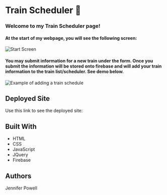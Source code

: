 # Train Scheduler :train2:

### Welcome to my Train Scheduler page! 

#### At the start of my webpage, you will see the following screen:
![Start Screen](Assets/StartPage.png)


#### You may submit information for a new train under the form. Once you submit the information will be stored onto firebase and will add your train information to the train list/scheduler. See demo below. 

![Example of adding a train schedule](https://media.giphy.com/media/1gVkrcD7nZdhFwLWrT/giphy.gi)


## Deployed Site
Use this link to see the deployed site: 

## Built With
- HTML
- CSS
- JavaScript
- JQuery
- Firebase

## Authors
Jennifer Powell 